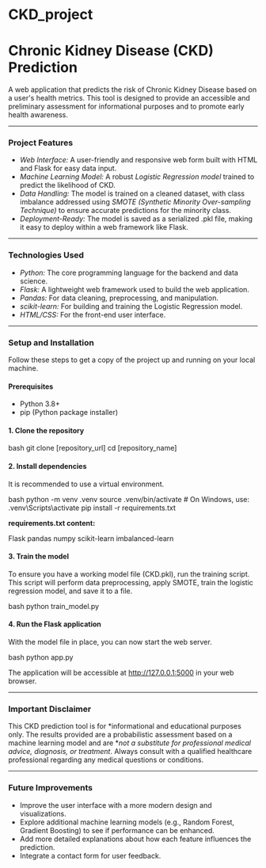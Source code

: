# CKD_project

# Chronic Kidney Disease (CKD) Prediction

A web application that predicts the risk of Chronic Kidney Disease based on a user's health metrics. This tool is designed to provide an accessible and preliminary assessment for informational purposes and to promote early health awareness.

-----

### Project Features

  * *Web Interface:* A user-friendly and responsive web form built with HTML and Flask for easy data input.
  * *Machine Learning Model:* A robust *Logistic Regression model* trained to predict the likelihood of CKD.
  * *Data Handling:* The model is trained on a cleaned dataset, with class imbalance addressed using *SMOTE (Synthetic Minority Over-sampling Technique)* to ensure accurate predictions for the minority class.
  * *Deployment-Ready:* The model is saved as a serialized .pkl file, making it easy to deploy within a web framework like Flask.

-----

### Technologies Used

  * *Python:* The core programming language for the backend and data science.
  * *Flask:* A lightweight web framework used to build the web application.
  * *Pandas:* For data cleaning, preprocessing, and manipulation.
  * *scikit-learn:* For building and training the Logistic Regression model.
  * *HTML/CSS:* For the front-end user interface.

-----

### Setup and Installation

Follow these steps to get a copy of the project up and running on your local machine.

#### Prerequisites

  * Python 3.8+
  * pip (Python package installer)

#### 1\. Clone the repository

bash
git clone [repository_url]
cd [repository_name]


#### 2\. Install dependencies

It is recommended to use a virtual environment.

bash
python -m venv .venv
source .venv/bin/activate  # On Windows, use: .venv\Scripts\activate
pip install -r requirements.txt


**requirements.txt content:**


Flask
pandas
numpy
scikit-learn
imbalanced-learn


#### 3\. Train the model

To ensure you have a working model file (CKD.pkl), run the training script. This script will perform data preprocessing, apply SMOTE, train the logistic regression model, and save it to a file.

bash
python train_model.py


#### 4\. Run the Flask application

With the model file in place, you can now start the web server.

bash
python app.py


The application will be accessible at http://127.0.0.1:5000 in your web browser.

-----

### Important Disclaimer

This CKD prediction tool is for *informational and educational purposes only. The results provided are a probabilistic assessment based on a machine learning model and are **not a substitute for professional medical advice, diagnosis, or treatment*. Always consult with a qualified healthcare professional regarding any medical questions or conditions.

-----

### Future Improvements

  * Improve the user interface with a more modern design and visualizations.
  * Explore additional machine learning models (e.g., Random Forest, Gradient Boosting) to see if performance can be enhanced.
  * Add more detailed explanations about how each feature influences the prediction.
  * Integrate a contact form for user feedback.